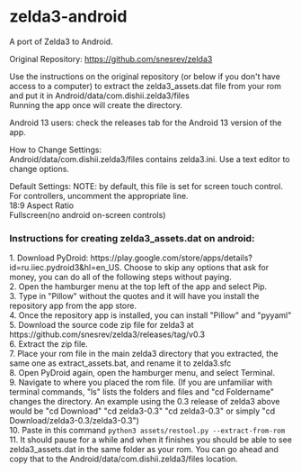 # zelda3-android
A port of Zelda3 to Android. <br>

Original Repository: https://github.com/snesrev/zelda3 <br>

Use the instructions on the original repository (or below if you don't have access to a computer) to extract the zelda3_assets.dat file from your rom and put it in Android/data/com.dishii.zelda3/files <br>
Running the app once will create the directory. <br>

Android 13 users: check the releases tab for the Android 13 version of the app. 


How to Change Settings: <br>
Android/data/com.dishii.zelda3/files contains zelda3.ini. Use a text editor to change options. <br>

Default Settings:
NOTE: by default, this file is set for screen touch control. For controllers, uncomment the appropriate line. <br>
18:9 Aspect Ratio <br>
Fullscreen(no android on-screen controls) <br>

<h3>Instructions for creating zelda3_assets.dat on android:</h3>
1. Download PyDroid: https://play.google.com/store/apps/details?id=ru.iiec.pydroid3&hl=en_US. Choose to skip any options that ask for money, you can do all of the following steps without paying.<br>
2. Open the hamburger menu at the top left of the app and select Pip.<br>
3. Type in "Pillow" without the quotes and it will have you install the repository app from the app store.<br>
4. Once the repository app is installed, you can install "Pillow" and "pyyaml" <br>
5. Download the source code zip file for zelda3 at https://github.com/snesrev/zelda3/releases/tag/v0.3 <br>
6. Extract the zip file. <br>
7. Place your rom file in the main zelda3 directory that you extracted, the same one as extract_assets.bat, and rename it to zelda3.sfc <br>
8. Open PyDroid again, open the hamburger menu, and select Terminal.<br>
9. Navigate to where you placed the rom file. (If you are unfamiliar with terminal commands, "ls" lists the folders and files and "cd Foldername" changes the directory. An example using the 0.3 release of zelda3 above would be "cd Download" "cd zelda3-0.3" "cd zelda3-0.3" or simply "cd Download/zelda3-0.3/zelda3-0.3") <br> 
10. Paste in this command <code>python3 assets/restool.py --extract-from-rom</code> <br>
11. It should pause for a while and when it finishes you should be able to see zelda3_assets.dat in the same folder as your rom. You can go ahead and copy that to the Android/data/com.dishii.zelda3/files location. <br>

